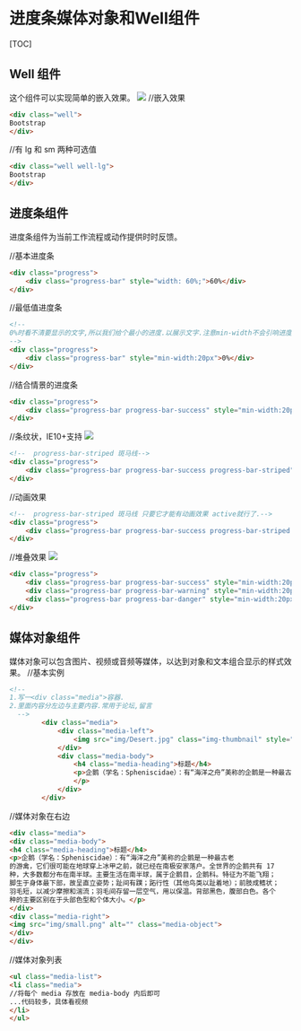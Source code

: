 # 进度条媒体对象和Well组件
[TOC]

## Well 组件
这个组件可以实现简单的嵌入效果。
![](./_image/2018-05-13-21-56-20.jpg)
//嵌入效果
```html
<div class="well">
Bootstrap
</div>
```
//有 lg 和 sm 两种可选值
```html
<div class="well well-lg">
Bootstrap
</div>
```

## 进度条组件
进度条组件为当前工作流程或动作提供时时反馈。

//基本进度条

```html
<div class="progress">
    <div class="progress-bar" style="width: 60%;">60%</div>
</div>
```
//最低值进度条
```html
<!--
0%时看不清要显示的文字,所以我们给个最小的进度.以展示文字.注意min-width不会引响进度显示.
-->
<div class="progress">
    <div class="progress-bar" style="min-width:20px">0%</div>
</div>
```
//结合情景的进度条
```html
<div class="progress">
    <div class="progress-bar progress-bar-success" style="min-width:20px;width:60%">60%</div>
</div>
```
//条纹状，IE10+支持
![](./_image/2018-05-13-22-04-58.jpg)
```html
<!--  progress-bar-striped 斑马线-->
<div class="progress">
    <div class="progress-bar progress-bar-success progress-bar-striped" style="min-width:20px;width:60%">60%</div>
</div>
```
//动画效果
```html
<!--  progress-bar-striped 斑马线 只要它才能有动画效果 active就行了.-->
<div class="progress">
    <div class="progress-bar progress-bar-success progress-bar-striped active" style="min-width:20px;width:60%">60%</div>
</div>
```
//堆叠效果
![](./_image/2018-05-13-22-04-35.jpg)
```html
<div class="progress">
    <div class="progress-bar progress-bar-success" style="min-width:20px;width:35%">35%</div>
    <div class="progress-bar progress-bar-warning" style="min-width:20px;width:20%">20%</div>
    <div class="progress-bar progress-bar-danger" style="min-width:20px;width:10%">10%</div>
</div>
```

## 媒体对象组件
媒体对象可以包含图片、视频或音频等媒体，以达到对象和文本组合显示的样式效果。
//基本实例
```html
<!--
1.写一<div class="media">容器.
2.里面内容分左边与主要内容.常用于论坛,留言
  -->
		<div class="media">
			<div class="media-left">
				<img src="img/Desert.jpg" class="img-thumbnail" style="min-width: 300px;" alt="" class="media-object">
			</div>
			<div class="media-body">
				<h4 class="media-heading">标题</h4>
				<p>企鹅（学名：Spheniscidae）：有“海洋之舟”美称的企鹅是一种最古老 的游禽，它们很可能在地球穿上冰甲之前，就已经在南极安家落户。全世界的企鹅共有 17 种，大多数都分布在南半球。主要生活在南半球，属于企鹅目，企鹅科。特征为不能飞翔； 脚生于身体最下部，故呈直立姿势；趾间有蹼；跖行性（其他鸟类以趾着地）；前肢成鳍状； 羽毛短，以减少摩擦和湍流；羽毛间存留一层空气，用以保温。背部黑色，腹部白色。各个 种的主要区别在于头部色型和个体大小。
				</p>
			</div>
		</div>
```
//媒体对象在右边
```html
<div class="media">
<div class="media-body">
<h4 class="media-heading">标题</h4>
<p>企鹅（学名：Spheniscidae）：有“海洋之舟”美称的企鹅是一种最古老
的游禽，它们很可能在地球穿上冰甲之前，就已经在南极安家落户。全世界的企鹅共有 17
种，大多数都分布在南半球。主要生活在南半球，属于企鹅目，企鹅科。特征为不能飞翔；
脚生于身体最下部，故呈直立姿势；趾间有蹼；跖行性（其他鸟类以趾着地）；前肢成鳍状；
羽毛短，以减少摩擦和湍流；羽毛间存留一层空气，用以保温。背部黑色，腹部白色。各个
种的主要区别在于头部色型和个体大小。</p>
</div>
<div class="media-right">
<img src="img/small.png" alt="" class="media-object">
</div>
</div>
```

//媒体对象列表
```html
<ul class="media-list">
<li class="media">
//将每个 media 存放在 media-body 内后即可
...代码较多，具体看视频
</li>
</ul>
```